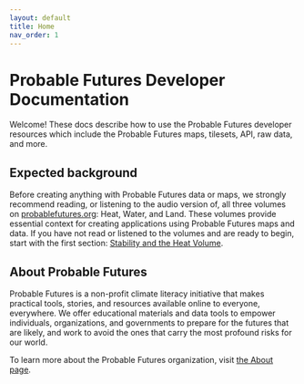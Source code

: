 ```yaml
---
layout: default
title: Home
nav_order: 1
---
```


# Probable Futures Developer Documentation
Welcome! These docs describe how to use the Probable Futures developer resources which include the Probable Futures maps, tilesets, API, raw data, and more.

## Expected background

Before creating anything with Probable Futures data or maps, we strongly recommend reading, or listening to the audio version of, all three volumes on [probablefutures.org](https://probablefutures.org/): Heat, Water, and Land. These volumes provide essential context for creating applications using Probable Futures maps and data. If you have not read or listened to the volumes and are ready to begin, start with the first section: [Stability and the Heat Volume](https://probablefutures.org/stability).

## About Probable Futures
Probable Futures is a non-profit climate literacy initiative that makes practical tools, stories, and resources available online to everyone, everywhere. We offer educational materials and data tools to empower individuals, organizations, and governments to prepare for the futures that are likely, and work to avoid the ones that carry the most profound risks for our world.

To learn more about the Probable Futures organization, visit [the About page](https://probablefutures.org/about).
